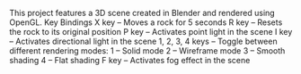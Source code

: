This project features a 3D scene created in Blender and rendered using OpenGL. 
Key Bindings
X key – Moves a rock for 5 seconds
R key – Resets the rock to its original position
P key – Activates point light in the scene
I key – Activates directional light in the scene
1, 2, 3, 4 keys – Toggle between different rendering modes:
1 – Solid mode
2 – Wireframe mode
3 – Smooth shading
4 – Flat shading
F key – Activates fog effect in the scene

